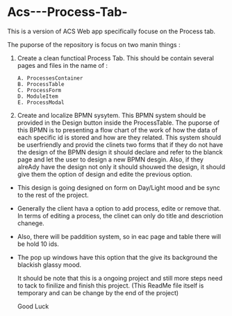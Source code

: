 # Acs---Process-Tab-

This is a version of ACS Web app specifically focuse on the Process tab. 

The puporse of the repository is focus on two manin things :


  1. Create a clean functioal Process Tab. This should be contain several pages and files in the name of :

         A. ProcessesContainer
         B. ProcessTable
         C. ProcessForm
         D. ModuleItem
         E. ProcessModal
     
  2. Create and localize BPMN sysytem. This BPMN system should be provided in the Design button inside the ProcessTable.
     The puporse of this BPMN is to presenting a flow chart of the work of how the data of each specific id is stored and how are they related.
     This system should be userfriendly and provid the clinets two forms that if they do not have the design of the BPMN design it should declare and refer to the blanck page and let the user to design a new BPMN desgin.
     Also, if they alreAdy have the design not only it should shouwed the design, it should give them the option of design and edite the previous option.


- This design is going designed on form on Day/Light mood and be sync to the rest of the project.

- Generally the client hava a option to add process, edite or remove that. In terms of editing a process, the clinet can only do title and descriotion chanege.
- Also, there will be paddition system, so in eac page and table there will be hold 10 ids.
- The pop up windows have this option that the give its background the blackish glassy mood.


     It should be note that this is a ongoing project and still more steps need to tack to finilize and finish this project.
     (This ReadMe file itself is temporary and can be change by the end of the project)


  Good Luck 

         
